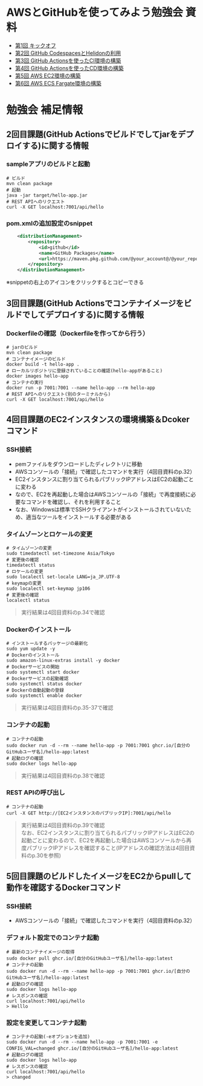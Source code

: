# AWSとGitHubを使ってみよう勉強会 資料
- [第1回 キックオフ](docs/1st_AWSとGitHub勉強会_キックオフ.pdf)
- [第2回 GitHub CodespacesとHelidonの利用](docs/2nd_AWSとGitHub勉強会_CodespacesとHelidon.pdf)
- [第3回 GitHub Actionsを使ったCI環境の構築](docs/3rd_AWSとGitHub勉強会_GitHub_CI.pdf)
- [第4回 GitHub Actionsを使ったCD環境の構築](docs/4th_AWSとGitHub勉強会_GitHub_CD.pdf)
- [第5回 AWS EC2環境の構築](docs/5th_AWSとGitHub勉強会_EC2.pdf)
- [第6回 AWS ECS Fargate環境の構築](docs/6th_AWSとGitHub勉強会_Fargate.pdf)


# 勉強会 補足情報
## 2回目課題(GitHub Actionsでビルドでしてjarをデプロイする)に関する情報
### sampleアプリのビルドと起動
```shell
# ビルド
mvn clean package
# 起動
java -jar target/hello-app.jar
# REST APIへのリクエスト
curl -X GET localhost:7001/api/hello
```
### pom.xmlの追加設定のsnippet
```xml
	<distributionManagement>
		<repository>
			<id>github</id>
			<name>GitHub Packages</name>
			<url>https://maven.pkg.github.com/@your_account@/@your_repository@</url>
		</repository>
	</distributionManagement>
```
※snippetの右上のアイコンをクリックするとコピーできる


## 3回目課題(GitHub Actionsでコンテナイメージをビルドでしてデプロイする)に関する情報
### Dockerfileの確認（Dockerfileを作ってから行う）
```shell
# jarのビルド
mvn clean package
# コンテナイメージのビルド
docker build -t hello-app .
# ローカルリポジトリに登録されていることの確認(hello-appがあること)
docker images hello-app
# コンテナの実行
docker run -p 7001:7001 --name hello-app --rm hello-app
# REST APIへのリクエスト(別のターミナルから)
curl -X GET localhost:7001/api/hello
```

## 4回目課題のEC2インスタンスの環境構築＆Dcokerコマンド
### SSH接続
- pemファイルをダウンロードしたディレクトリに移動
- AWSコンソールの「接続」で確認したコマンドを実行（4回目資料のp.32）
- EC2インスタンスに割り当てられるパブリックIPアドレスはEC2の起動ごとに変わる
- なので、EC2を再起動した場合はAWSコンソールの「接続」で再度接続に必要なコマンドを確認し、それを利用すること
- なお、Windowsは標準でSSHクライアントがインストールされていないため、適当なツールをインストールする必要がある

### タイムゾーンとロケールの変更
```shell
# タイムゾーンの変更
sudo timedatectl set-timezone Asia/Tokyo
# 変更後の確認
timedatectl status
# ロケールの変更
sudo localectl set-locale LANG=ja_JP.UTF-8
# keymapの変更
sudo localectl set-keymap jp106
# 変更後の確認
localectl status
```
> 実行結果は4回目資料のp.34で確認

### Dockerのインストール
```shell
# インストールするパッケージの最新化
sudo yum update -y
# Dockerのインストール
sudo amazon-linux-extras install -y docker
# Dockerサービスの開始
sudo systemctl start docker
# Dockerサービスの起動確認
sudo systemctl status docker
# Dockerの自動起動の登録
sudo systemctl enable docker
```
> 実行結果は4回目資料のp.35-37で確認

### コンテナの起動
```shell
# コンテナの起動
sudo docker run -d --rm --name hello-app -p 7001:7001 ghcr.io/[自分のGitHubユーザ名]/hello-app:latest
# 起動ログの確認
sudo docker logs hello-app
```
> 実行結果は4回目資料のp.38で確認

### REST APIの呼び出し
```shell
# コンテナの起動
curl -X GET http://[EC2インスタンスのパブリックIP]:7001/api/hello
```
> 実行結果は4回目資料のp.39で確認  
> なお、EC2インスタンスに割り当てられるパブリックIPアドレスはEC2の起動ごとに変わるので、EC2を再起動した場合はAWSコンソールから再度パブリックIPアドレスを確認すること(IPアドレスの確認方法は4回目資料のp.30を参照)


## 5回目課題のビルドしたイメージをEC2からpullして動作を確認するDockerコマンド
### SSH接続
- AWSコンソールの「接続」で確認したコマンドを実行（4回目資料のp.32）

### デフォルト設定でのコンテナ起動
```shell
# 最新のコンテナイメージの取得
sudo docker pull ghcr.io/[自分のGitHubユーザ名]/hello-app:latest
# コンテナの起動
sudo docker run -d --rm --name hello-app -p 7001:7001 ghcr.io/[自分のGitHubユーザ名]/hello-app:latest
# 起動ログの確認
sudo docker logs hello-app
# レスポンスの確認
curl localhost:7001/api/hello
> Helllo
```
### 設定を変更してコンテナ起動
```shell
# コンテナの起動(-eオプションを追加)
sudo docker run -d --rm --name hello-app -p 7001:7001 -e CONFIG_VAL=changed ghcr.io/[自分のGitHubユーザ名]/hello-app:latest
# 起動ログの確認
sudo docker logs hello-app
# レスポンスの確認
curl localhost:7001/api/hello
> changed
```

